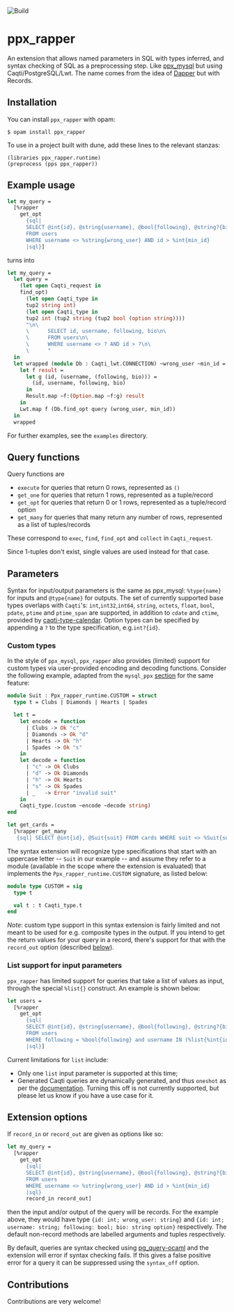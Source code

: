 ![Build](https://github.com/roddyyaga/ppx_rapper/workflows/Build%20and%20test/badge.svg)

# ppx_rapper
An extension that allows named parameters in SQL with types inferred, and syntax checking of SQL as a preprocessing
step. Like [ppx_mysql](https://github.com/issuu/ppx_mysql) but using Caqti/PostgreSQL/Lwt. The name comes from the idea of
[Dapper](https://github.com/StackExchange/Dapper) but with Records.

## Installation
You can install `ppx_rapper` with opam:
```
$ opam install ppx_rapper
```
To use in a project built with dune, add these lines to the relevant stanzas:
```
(libraries ppx_rapper.runtime)
(preprocess (pps ppx_rapper))
```

## Example usage
```ocaml
let my_query =
  [%rapper
    get_opt
      {sql|
      SELECT @int{id}, @string{username}, @bool{following}, @string?{bio}
      FROM users
      WHERE username <> %string{wrong_user} AND id > %int{min_id}
      |sql}]
```
turns into

```ocaml
let my_query =
  let query =
    (let open Caqti_request in
    find_opt)
      (let open Caqti_type in
      tup2 string int)
      (let open Caqti_type in
      tup2 int (tup2 string (tup2 bool (option string))))
      "\n\
      \      SELECT id, username, following, bio\n\
      \      FROM users\n\
      \      WHERE username <> ? AND id > ?\n\
      \      "
  in
  let wrapped (module Db : Caqti_lwt.CONNECTION) ~wrong_user ~min_id =
    let f result =
      let g (id, (username, (following, bio))) =
        (id, username, following, bio)
      in
      Result.map ~f:(Option.map ~f:g) result
    in
    Lwt.map f (Db.find_opt query (wrong_user, min_id))
  in
  wrapped
```

For further examples, see the `examples` directory.

## Query functions
Query functions are
- `execute` for queries that return 0 rows, represented as `()`
- `get_one` for queries that return 1 rows, represented as a tuple/record
- `get_opt` for queries that return 0 or 1 rows, represented as a tuple/record option
- `get_many` for queries that many return any number of rows, represented as a list of tuples/records

These correspond to `exec`, `find`, `find_opt` and `collect` in `Caqti_request`.

Since 1-tuples don't exist, single values are used instead for that case.

## Parameters

Syntax for input/output parameters is the same as ppx\_mysql: `%type{name}` for
inputs and `@type{name}` for outputs. The set of currently supported base types
overlaps with `Caqti`'s: `int`,`int32`,`int64`, `string`, `octets`, `float`,
`bool`, `pdate`, `ptime` and `ptime_span` are supported, in addition to `cdate`
and `ctime`, provided by
[caqti-type-calendar](https://paurkedal.github.io/ocaml-caqti/caqti-type-calendar/Caqti_type_calendar/index.html).
Option types can be specified by appending a `?` to the type specification,
e.g.`int?{id}`.

### Custom types

In the style of `ppx_mysql`, `ppx_rapper` also provides (limited) support for
custom types via user-provided encoding and decoding functions. Consider the
following example, adapted from the `mysql_ppx`
[section](ppx_mysql_custom_types) for the same feature:

[ppx_mysql_custom_types]: https://github.com/issuu/ppx_mysql/blob/master/README.md#custom-types-and-deserialization-functions

```ocaml
module Suit : Ppx_rapper_runtime.CUSTOM = struct
  type t = Clubs | Diamonds | Hearts | Spades

  let t =
    let encode = function
      | Clubs -> Ok "c"
      | Diamonds -> Ok "d"
      | Hearts -> Ok "h"
      | Spades -> Ok "s"
    in
    let decode = function
      | "c" -> Ok Clubs
      | "d" -> Ok Diamonds
      | "h" -> Ok Hearts
      | "s" -> Ok Spades
      | _   -> Error "invalid suit"
    in
    Caqti_type.(custom ~encode ~decode string)
end

let get_cards =
  [%rapper get_many
   {sql| SELECT @int{id}, @Suit{suit} FROM cards WHERE suit <> %Suit{suit} |sql}]
```

The syntax extension will recognize type specifications that start with an
uppercase letter  -- `Suit` in our example -- and assume they refer to a module
(available in the scope where the extension is evaluated) that implements the
`Ppx_rapper_runtime.CUSTOM` signature, as listed below:

```ocaml
module type CUSTOM = sig
  type t

  val t : t Caqti_type.t
end
```

_Note_: custom type support in this syntax extension is fairly limited and not
meant to be used for e.g. composite types in the output. If you intend to get
the return values for your query in a record, there's support for that with
the `record_out` option (described [below](#options)).

### List support for input parameters

`ppx_rapper` has limited support for queries that take a list of values as
input, through the special `%list{}` construct. An example is shown below:

```ocaml
let users =
  [%rapper
    get_opt
      {sql|
      SELECT @int{id}, @string{username}, @bool{following}, @string?{bio}
      FROM users
      WHERE following = %bool{following} and username IN (%list{%int{ids}})
      |sql}]
```

Current limitations for `list` include:

- Only one `list` input parameter is supported at this time;
- Generated Caqti queries are dynamically generated, and thus `oneshot` as per
  the [documentation](caqti-oneshot-docs). Turning this off is not currently
  supported, but please let us know if you have a use case for it.

[caqti-oneshot-docs]: https://paurkedal.github.io/ocaml-caqti/caqti/Caqti_request/index.html#how-to-dynamically-assemble-queries-and-parameters

## Extension options
If `record_in` or `record_out` are given as options like so:
```ocaml
let my_query =
  [%rapper
    get_opt
      {sql|
      SELECT @int{id}, @string{username}, @bool{following}, @string?{bio}
      FROM users
      WHERE username <> %string{wrong_user} AND id > %int{min_id}
      |sql}
      record_in record_out]
```
then the input and/or output of the query will be records. For the example above, they would have type `{id: int; wrong_user: string}` and `{id: int; username: string; following: bool; bio: string option}` respectively. The default non-record methods are labelled arguments and tuples respectively.

By default, queries are syntax checked using [pg_query-ocaml](https://github.com/roddyyaga/pg_query-ocaml) and the
extension will error if syntax checking fails. If this gives a false positive error for a query it can be suppressed using the `syntax_off` option.

## Contributions
Contributions are very welcome!
